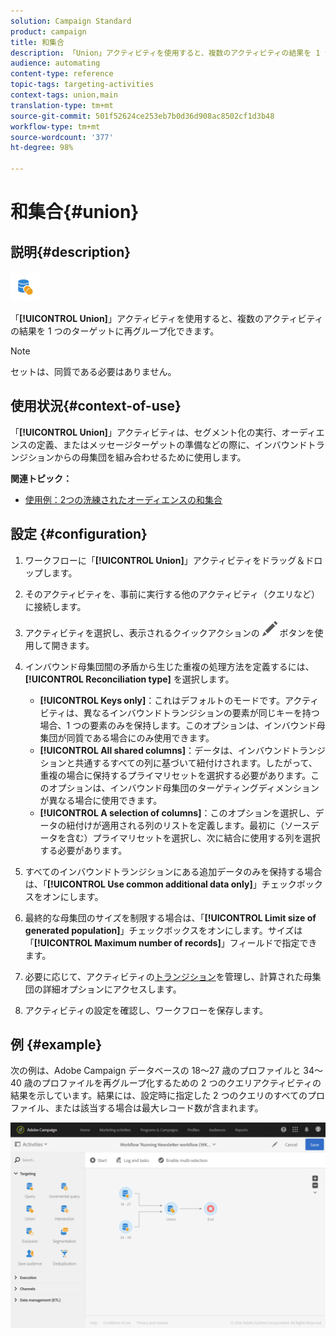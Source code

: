 ```yaml
---
solution: Campaign Standard
product: campaign
title: 和集合
description: 「Union」アクティビティを使用すると、複数のアクティビティの結果を 1 つのターゲットに再グループ化できます。
audience: automating
content-type: reference
topic-tags: targeting-activities
context-tags: union,main
translation-type: tm+mt
source-git-commit: 501f52624ce253eb7b0d36d908ac8502cf1d3b48
workflow-type: tm+mt
source-wordcount: '377'
ht-degree: 98%

---
```



# 和集合{#union}

## 説明{#description}

![](assets/union.png)

「**[!UICONTROL Union]**」アクティビティを使用すると、複数のアクティビティの結果を 1 つのターゲットに再グループ化できます。

>[!NOTE]
>
>セットは、同質である必要はありません。

## 使用状況{#context-of-use}

「**[!UICONTROL Union]**」アクティビティは、セグメント化の実行、オーディエンスの定義、またはメッセージターゲットの準備などの際に、インバウンドトランジションからの母集団を組み合わせるために使用します。

**関連トピック：**

* [使用例：2つの洗練されたオーディエンスの和集合](../../automating/using/union-on-two-refined-audiences.md)

## 設定 {#configuration}

1. ワークフローに「**[!UICONTROL Union]**」アクティビティをドラッグ＆ドロップします。
1. そのアクティビティを、事前に実行する他のアクティビティ（クエリなど）に接続します。
1. アクティビティを選択し、表示されるクイックアクションの ![](assets/edit_darkgrey-24px.png) ボタンを使用して開きます。
1. インバウンド母集団間の矛盾から生じた重複の処理方法を定義するには、**[!UICONTROL Reconciliation type]** を選択します。

   * **[!UICONTROL Keys only]**：これはデフォルトのモードです。アクティビティは、異なるインバウンドトランジションの要素が同じキーを持つ場合、1 つの要素のみを保持します。このオプションは、インバウンド母集団が同質である場合にのみ使用できます。
   * **[!UICONTROL All shared columns]**：データは、インバウンドトランジションと共通するすべての列に基づいて紐付けされます。したがって、重複の場合に保持するプライマリセットを選択する必要があります。このオプションは、インバウンド母集団のターゲティングディメンションが異なる場合に使用できます。
   * **[!UICONTROL A selection of columns]**：このオプションを選択し、データの紐付けが適用される列のリストを定義します。最初に（ソースデータを含む）プライマリセットを選択し、次に結合に使用する列を選択する必要があります。

1. すべてのインバウンドトランジションにある追加データのみを保持する場合は、「**[!UICONTROL Use common additional data only]**」チェックボックスをオンにします。
1. 最終的な母集団のサイズを制限する場合は、「**[!UICONTROL Limit size of generated population]**」チェックボックスをオンにします。サイズは「**[!UICONTROL Maximum number of records]**」フィールドで指定できます。
1. 必要に応じて、アクティビティの[トランジション](../../automating/using/activity-properties.md)を管理し、計算された母集団の詳細オプションにアクセスします。
1. アクティビティの設定を確認し、ワークフローを保存します。

## 例 {#example}

次の例は、Adobe Campaign データベースの 18～27 歳のプロファイルと 34～40 歳のプロファイルを再グループ化するための 2 つのクエリアクティビティの結果を示しています。結果には、設定時に指定した 2 つのクエリのすべてのプロファイル、または該当する場合は最大レコード数が含まれます。

![](assets/wkf_union_example.png)